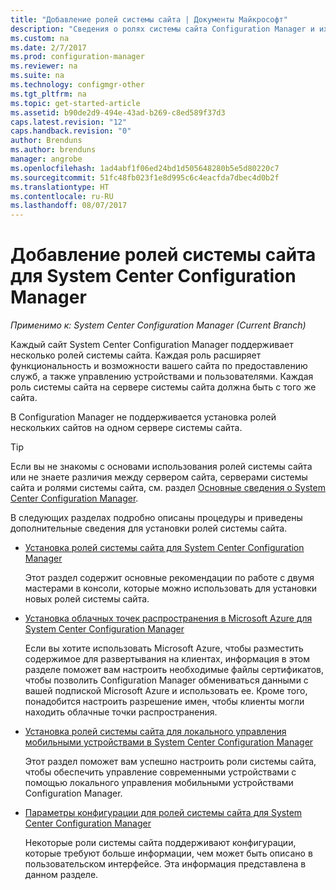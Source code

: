 ```yaml
---
title: "Добавление ролей системы сайта | Документы Майкрософт"
description: "Сведения о ролях системы сайта Configuration Manager и их добавлении для расширения функциональных возможностей и емкости сайта."
ms.custom: na
ms.date: 2/7/2017
ms.prod: configuration-manager
ms.reviewer: na
ms.suite: na
ms.technology: configmgr-other
ms.tgt_pltfrm: na
ms.topic: get-started-article
ms.assetid: b90de2d9-494e-43ad-b269-c8ed589f37d3
caps.latest.revision: "12"
caps.handback.revision: "0"
author: Brenduns
ms.author: brenduns
manager: angrobe
ms.openlocfilehash: 1ad4abf1f06ed24bd1d505648280b5e5d80220c7
ms.sourcegitcommit: 51fc48fb023f1e8d995c6c4eacfda7dbec4d0b2f
ms.translationtype: HT
ms.contentlocale: ru-RU
ms.lasthandoff: 08/07/2017
---
```

# <a name="add-site-system-roles-for-system-center-configuration-manager"></a>Добавление ролей системы сайта для System Center Configuration Manager

*Применимо к: System Center Configuration Manager (Current Branch)*

Каждый сайт System Center Configuration Manager поддерживает несколько ролей системы сайта. Каждая роль расширяет функциональность и возможности вашего сайта по предоставлению служб, а также управлению устройствами и пользователями. Каждая роль системы сайта на сервере системы сайта должна быть с того же сайта.   

В Configuration Manager не поддерживается установка ролей нескольких сайтов на одном сервере системы сайта.  

> [!TIP]  
>  Если вы не знакомы с основами использования ролей системы сайта или не знаете различия между сервером сайта, серверами системы сайта и ролями системы сайта, см. раздел [Основные сведения о System Center Configuration Manager](../../../../core/understand/fundamentals.md).  

 В следующих разделах подробно описаны процедуры и приведены дополнительные сведения для установки ролей системы сайта.  

-   [Установка ролей системы сайта для System Center Configuration Manager](../../../../core/servers/deploy/configure/install-site-system-roles.md)  

     Этот раздел содержит основные рекомендации по работе с двумя мастерами в консоли, которые можно использовать для установки новых ролей системы сайта.  

-   [Установка облачных точек распространения в Microsoft Azure для System Center Configuration Manager](../../../../core/servers/deploy/configure/install-cloud-based-distribution-points-in-microsoft-azure.md)  

    Если вы хотите использовать Microsoft Azure, чтобы разместить содержимое для развертывания на клиентах, информация в этом разделе поможет вам настроить необходимые файлы сертификатов, чтобы позволить Configuration Manager обмениваться данными с вашей подпиской Microsoft Azure и использовать ее. Кроме того, понадобится настроить разрешение имен, чтобы клиенты могли находить облачные точки распространения.  

-   [Установка ролей системы сайта для локального управления мобильными устройствами в System Center Configuration Manager](../../../../mdm/get-started/install-site-system-roles-for-on-premises-mdm.md)  

     Этот раздел поможет вам успешно настроить роли системы сайта, чтобы обеспечить управление современными устройствами с помощью локального управления мобильными устройствами Configuration Manager.  

-   [Параметры конфигурации для ролей системы сайта для System Center Configuration Manager](../../../../core/servers/deploy/configure/configuration-options-for-site-system-roles.md)  

     Некоторые роли системы сайта поддерживают конфигурации, которые требуют больше информации, чем может быть описано в пользовательском интерфейсе. Эта информация представлена в данном разделе.  
